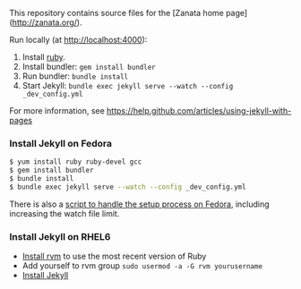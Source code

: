 This repository contains source files for the [Zanata home page] (http://zanata.org/).

Run locally (at [http://localhost:4000](http://localhost:4000)):

1. Install [ruby](https://www.ruby-lang.org/en/downloads/).
2. Install bundler: `gem install bundler`
3. Run bundler: `bundle install`
4. Start Jekyll: `bundle exec jekyll serve --watch --config _dev_config.yml`

For more information, see https://help.github.com/articles/using-jekyll-with-pages

### Install Jekyll on Fedora

```bash
$ yum install ruby ruby-devel gcc
$ gem install bundler
$ bundle install
$ bundle exec jekyll serve --watch --config _dev_config.yml
```

There is also a [script to handle the setup process on Fedora](https://raw.githubusercontent.com/davidmason/fedora-setup-scripts/master/scripts/zanata/fedora-setup-zanata-website-prepare-jekyll), including increasing the watch file limit.

### Install Jekyll on RHEL6
- [Install rvm](http://tecadmin.net/install-ruby-2-1-on-centos-rhel/) to use the most recent version of Ruby
- Add yourself to rvm group `sudo usermod -a -G rvm yourusername`
- [Install Jekyll](https://help.github.com/articles/using-jekyll-with-pages#installing-jekyll)
